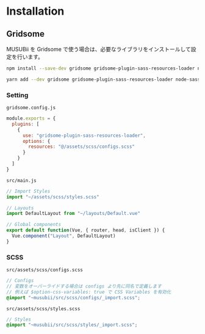 # Installation

## Gridsome

MUSUBii を Gridsome で使う場合は、必要なライブラリをインストールして設定を行います。

```bash
npm install --save-dev gridsome gridsome-plugin-sass-resources-loader node-sass sass-loader
```

```bash
yarn add --dev gridsome gridsome-plugin-sass-resources-loader node-sass sass-loader
```

### Setting

`gridsome.config.js`

```js
module.exports = {
  plugins: [
    {
      use: "gridsome-plugin-sass-resources-loader",
      options: {
        resources: "@/assets/scss/configs.scss"
      }
    }
  ]
}
```

`src/main.js`

```js
// Import Styles
import "~/assets/scss/styles.scss"

// Layouts
import DefaultLayout from "~/layouts/Default.vue"

// Global components
export default function(Vue, { router, head, isClient }) {
  Vue.component("Layout", DefaultLayout)
}
```

### SCSS

`src/assets/scss/configs.scss`

```scss
// Configs
// 変数をオーバーライドする場合は configs より先に同名で定義します
// 例えば $option-css-variables: true で CSS Variables を有効化
@import "~musubii/src/scss/configs/_import.scss";
```

`src/assets/scss/styles.scss`

```scss
// Styles
@import "~musubii/src/scss/styles/_import.scss";
```
